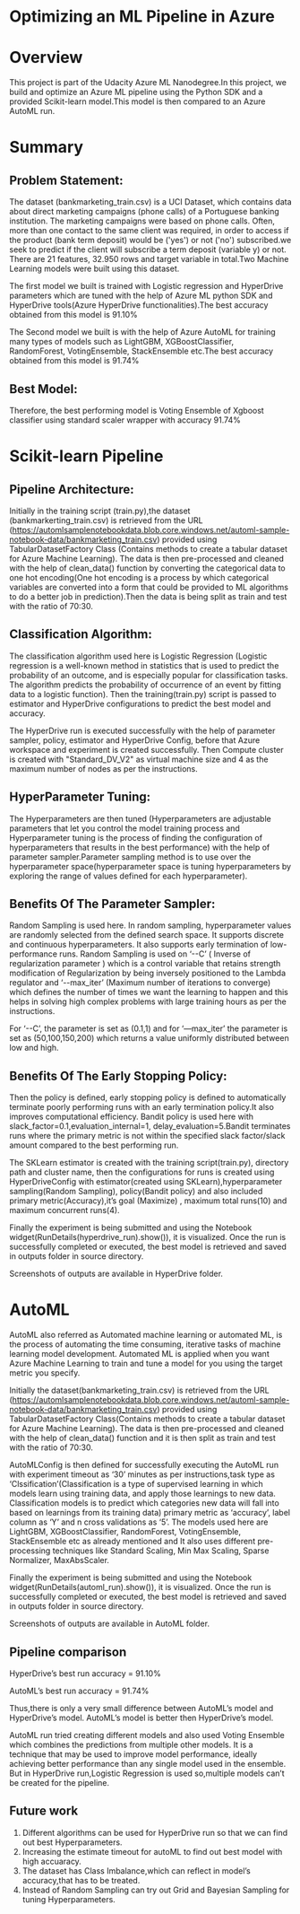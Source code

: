 
# Optimizing an ML Pipeline in Azure

# Overview

This project is part of the Udacity Azure ML Nanodegree.In this project, we build and optimize an Azure ML pipeline using the Python SDK and a provided Scikit-learn model.This model is then compared to an Azure AutoML run.

# Summary

## Problem Statement:

The dataset (bankmarketing_train.csv) is a UCI Dataset, which contains data about direct marketing campaigns (phone calls) of a Portuguese banking institution. The marketing campaigns were based on phone calls. Often, more than one contact to the same client was required, in order to access if the product (bank term deposit) would be ('yes') or not ('no') subscribed.we seek to predict if the client will subscribe a term deposit (variable y) or not. There are 21 features, 32.950 rows and target variable in total.Two Machine Learning models were built using this dataset.

The first model we built is trained with Logistic regression and HyperDrive parameters which are tuned with the help of Azure ML python SDK and HyperDrive tools(Azure HyperDrive functionalities).The best accuracy obtained from this model is 91.10%

The Second model we built is with the help of Azure AutoML for training many types of models such as LightGBM, XGBoostClassifier, RandomForest, VotingEnsemble, StackEnsemble etc.The best accuracy obtained from this model is 91.74%

## Best Model:

Therefore, the best performing model is Voting Ensemble of Xgboost classifier using standard scaler wrapper with accuracy 91.74%

# Scikit-learn Pipeline

## Pipeline Architecture:

Initially in the training script (train.py),the dataset (bankmarkerting_train.csv) is retrieved from the URL (https://automlsamplenotebookdata.blob.core.windows.net/automl-sample-notebook-data/bankmarketing_train.csv) provided using TabularDatasetFactory Class (Contains methods to create a tabular dataset for Azure Machine Learning). The data is then pre-processed and cleaned with the help of clean_data() function by converting the categorical data to one hot encoding(One hot encoding is a process by which categorical variables are converted into a form that could be provided to ML algorithms to do a better job in prediction).Then the data is being split as train and test with the ratio of 70:30.

## Classification Algorithm:

The classification algorithm used here is Logistic Regression (Logistic regression is a well-known method in statistics that is used to predict the probability of an outcome, and is especially popular for classification tasks. The algorithm predicts the probability of occurrence of an event by fitting data to a logistic function). Then the training(train.py) script is passed to estimator and HyperDrive configurations to predict the best model and accuracy.

The HyperDrive run is executed successfully with the help of parameter sampler, policy, estimator and HyperDrive Config, before that Azure workspace and experiment is created successfully. Then Compute cluster is created with "Standard_DV_V2" as virtual machine size and 4 as the maximum number of nodes as per the instructions. 

## HyperParameter Tuning:

The Hyperparameters are then tuned (Hyperparameters are adjustable parameters that let you control the model training process and Hyperparameter tuning is the process of finding the configuration of hyperparameters that results in the best performance) with the help of parameter sampler.Parameter sampling method is to use over the hyperparameter space(hyperparameter space is tuning hyperparameters by exploring the range of values defined for each hyperparameter).

## Benefits Of The Parameter Sampler:

Random Sampling is used here. In random sampling, hyperparameter values are randomly selected from the defined search space. It supports discrete and continuous hyperparameters.  It also supports early termination of low-performance runs. Random Sampling is used on ‘--C’
( Inverse of regularization parameter ) which is a control variable that retains strength modification of Regularization by being inversely positioned to the Lambda regulator and ‘--max_iter’  (Maximum number of iterations to converge) which defines the number of times we want the learning to happen and this helps in solving high complex problems with large training hours as per the instructions. 

For ‘--C’, the parameter is set as (0.1,1) and for ‘—max_iter’ the parameter is set as (50,100,150,200) which returns a value uniformly distributed between low and high.


## Benefits Of The Early Stopping Policy:

Then the policy is defined, early stopping policy is defined to automatically terminate poorly performing runs with an early termination policy.It also improves computational efficiency. Bandit policy is used here with slack_factor=0.1,evaluation_internal=1, delay_evaluation=5.Bandit terminates runs where the primary metric is not within the specified slack factor/slack amount compared to the best performing run.

The SKLearn estimator is created with the training script(train.py), directory path and cluster name, then the configurations for runs is created using HyperDriveConfig with estimator(created using SKLearn),hyperparameter sampling(Random Sampling), policy(Bandit policy) and also included primary metric(Accuracy),it’s goal (Maximize) , maximum total runs(10) and maximum concurrent runs(4).

Finally the experiment is being submitted and using the Notebook widget(RunDetails(hyperdrive_run).show()), it is visualized. Once the run is successfully completed or executed, the best model is retrieved and  saved in outputs folder in source directory.

Screenshots of outputs are available in HyperDrive folder.

# AutoML

AutoML also referred as Automated machine learning or automated ML, is the process of automating the time consuming, iterative tasks of machine learning model development. Automated ML is applied when you want Azure Machine Learning to train and tune a model for you using the target metric you specify.

Initially the dataset(bankmarketing_train.csv) is retrieved from the URL
(https://automlsamplenotebookdata.blob.core.windows.net/automl-sample-notebook-data/bankmarketing_train.csv) provided using TabularDatasetFactory Class(Contains methods to create a tabular dataset for Azure Machine Learning). The data is then pre-processed and cleaned with the help of clean_data() function and it is then split as train and test with the ratio of 70:30.

AutoMLConfig is then defined for successfully executing the AutoML run with experiment timeout as ‘30’ minutes as per instructions,task type as ‘Clssification’(Classification is a type of supervised learning in which models learn using training data, and apply those learnings to new data. Classification models is to predict which categories new data will fall into based on learnings from its training data) primary metric as ‘accuracy’, label column as ‘Y’ and n cross validations as ‘5’. The models used here are LightGBM, XGBoostClassifier, RandomForest, VotingEnsemble, StackEnsemble etc as already mentioned and It also uses different pre- processing techniques like Standard Scaling, Min Max Scaling, Sparse Normalizer, MaxAbsScaler.


Finally the experiment is being submitted and using the Notebook widget(RunDetails(automl_run).show()), it is visualized. Once the run is successfully completed or executed, the best model is retrieved and  saved in outputs folder in source directory.

Screenshots of outputs are available in AutoML folder.

## Pipeline comparison

HyperDrive’s best run accuracy = 91.10%

AutoML’s best run accuracy = 91.74%

Thus,there is only a very small difference between AutoML’s model and HyperDrive’s model. AutoML’s model is better then HyperDrive’s model.

AutoML run tried creating different models and also used Voting Ensemble which combines the predictions from multiple other models. It is a technique that may be used to improve model performance, ideally achieving better performance than any single model used in the ensemble. But in HyperDrive run,Logistic Regression is used so,multiple models can’t be created  for the pipeline.


## Future work

1. Different algorithms can be used for HyperDrive run so that we can find out best Hyperparameters.
2. Increasing the estimate timeout for autoML to find out best model with high accuaracy.
3. The dataset has Class Imbalance,which can reflect in model’s accuracy,that has to be treated.
4. Instead of Random Sampling can try out Grid and Bayesian Sampling for tuning Hyperparameters.

